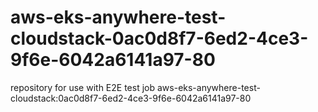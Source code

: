 # aws-eks-anywhere-test-cloudstack-0ac0d8f7-6ed2-4ce3-9f6e-6042a6141a97-80
repository for use with E2E test job aws-eks-anywhere-test-cloudstack:0ac0d8f7-6ed2-4ce3-9f6e-6042a6141a97-80
